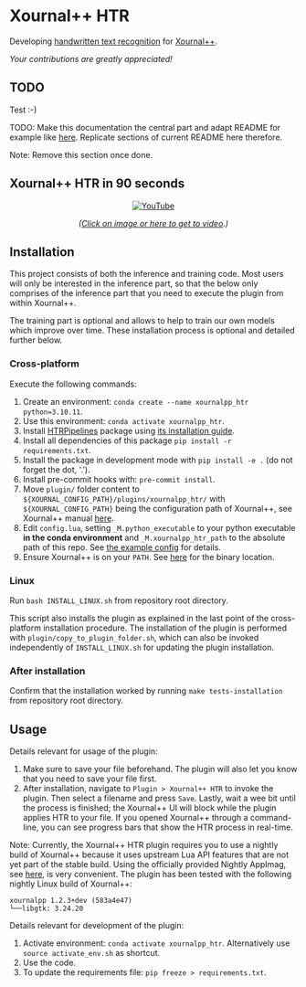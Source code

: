 # Xournal++ HTR

Developing [handwritten text recognition](https://en.wikipedia.org/wiki/Handwriting_recognition) for [Xournal++](https://github.com/xournalpp/xournalpp).

*Your contributions are greatly appreciated!*

## TODO

Test :-)

TODO: Make this documentation the central part and adapt README for example like [here](https://github.com/jaredpalmer/formik). Replicate sections of current README here therefore.

Note: Remove this section once done.

## Xournal++ HTR in 90 seconds

<div align="center">

[![YouTube](http://i.ytimg.com/vi/boXm7lPFSRQ/hqdefault.jpg)](https://www.youtube.com/watch?v=boXm7lPFSRQ)

*([Click on image or here to get to video](https://www.youtube.com/watch?v=boXm7lPFSRQ?utm_source=github&utm_medium=readme&utm_campaign=github_readme).)*

</div>

## Installation

This project consists of both the inference and training code. Most users will only be interested in the inference part, so that the below only comprises of the inference part that you need to execute the plugin from within Xournal++.

The training part is optional and allows to help to train our own models which improve over time. These installation process is optional and detailed further below.

### Cross-platform

Execute the following commands:

1. Create an environment: ``conda create --name xournalpp_htr python=3.10.11``.
2. Use this environment: ``conda activate xournalpp_htr``.
3. Install [HTRPipelines](https://github.com/githubharald/HTRPipeline) package using [its installation guide](https://github.com/githubharald/HTRPipeline/tree/master#installation).
4. Install all dependencies of this package ``pip install -r requirements.txt``.
4. Install the package in development mode with ``pip install -e .`` (do not forget the dot, '.').
4. Install pre-commit hooks with: `pre-commit install`.
5. Move `plugin/` folder content to `${XOURNAL_CONFIG_PATH}/plugins/xournalpp_htr/` with `${XOURNAL_CONFIG_PATH}` being the configuration path of Xournal++, see Xournal++ manual [here](https://xournalpp.github.io/guide/file-locations/).
6. Edit `config.lua`, setting `_M.python_executable` to your python executable **in the conda environment** and `_M.xournalpp_htr_path` to the absolute path of this repo. See [the example config](plugin/config.lua) for details.
7. Ensure Xournal++ is on your `PATH`. See [here](https://xournalpp.github.io/guide/file-locations/) for the binary location.

### Linux

Run `bash INSTALL_LINUX.sh` from repository root directory.

This script also installs the plugin as explained in the last point of the cross-platform installation procedure. The installation of the plugin is performed with `plugin/copy_to_plugin_folder.sh`, which can also be invoked independently of `INSTALL_LINUX.sh` for updating the plugin installation.

### After installation

Confirm that the installation worked by running `make tests-installation` from repository root directory.

## Usage

Details relevant for usage of the plugin:

1. Make sure to save your file beforehand. The plugin will also let you know that you
   need to save your file first.
2. After installation, navigate to `Plugin > Xournal++ HTR` to invoke the plugin. Then
   select a filename and press `Save`. Lastly, wait a wee bit until the process is
   finished; the Xournal++ UI will block while the plugin applies HTR to your file.
   If you opened Xournal++ through a command-line, you can see progress bars that show
   the HTR process in real-time.

Note: Currently, the Xournal++ HTR plugin requires you to use a nightly build of
Xournal++ because it uses upstream Lua API features that are not yet part of the
stable build. Using the officially provided Nightly AppImag, see
[here](https://xournalpp.github.io/installation/linux/), is very convenient.
The plugin has been tested with the following nightly Linux build of Xournal++:

```
xournalpp 1.2.3+dev (583a4e47)
└──libgtk: 3.24.20
```

Details relevant for development of the plugin:

1. Activate environment: ``conda activate xournalpp_htr``. Alternatively use ``source activate_env.sh`` as shortcut.
2. Use the code.
3. To update the requirements file: ``pip freeze > requirements.txt``.